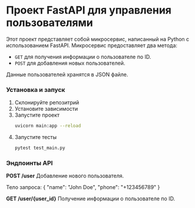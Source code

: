 # Проект FastAPI для управления пользователями

Этот проект представляет собой микросервис, написанный на Python с использованием FastAPI. Микросервис предоставляет два метода: 
- `GET` для получения информации о пользователе по ID.
- `POST` для добавления новых пользователей.

Данные пользователей хранятся в JSON файле.

### Установка и запуск

 1. Склонируйте репозитрий
 2. Установите зависимости
 3. Запустите проект
    ```bash
    uvicorn main:app --reload
 4. Запустите тесты
    ```bash
    pytest test_main.py

### Эндпоинты API
**POST /user**
Добавление нового пользователя.

Тело запроса:
{
    "name": "John Doe",
    "phone": "+123456789"
}


**GET /user/{user_id}**
Получение информации о пользователе по ID.
